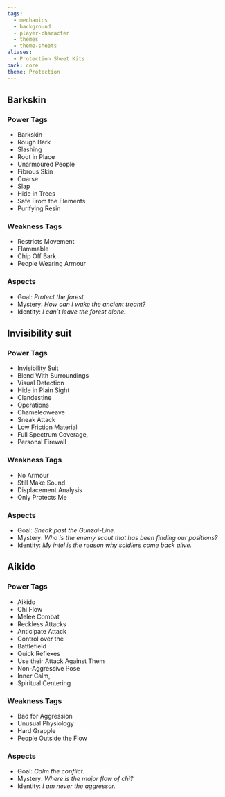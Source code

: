 ```yaml
---
tags:
  - mechanics
  - background
  - player-character
  - themes
  - theme-sheets
aliases:
  - Protection Sheet Kits
pack: core
theme: Protection
---
```



## Barkskin
### Power Tags
- Barkskin
- Rough Bark
- Slashing
- Root in Place
- Unarmoured People
- Fibrous Skin
- Coarse
- Slap
- Hide in Trees
- Safe From the Elements
- Purifying Resin

### Weakness Tags
- Restricts Movement
- Flammable
- Chip Off Bark
- People Wearing Armour

### Aspects
- Goal: *Protect the forest.*
- Mystery: *How can I wake the ancient treant?*
- Identity: *I can’t leave the forest alone.*

## Invisibility suit
### Power Tags
- Invisibility Suit
- Blend With Surroundings
- Visual Detection
- Hide in Plain Sight
- Clandestine
- Operations
- Chameleoweave
- Sneak Attack
- Low Friction Material
- Full Spectrum Coverage,
- Personal Firewall

### Weakness Tags
- No Armour
- Still Make Sound
- Displacement Analysis
- Only Protects Me

### Aspects
- Goal: *Sneak past the Gunzai-Line.*
- Mystery: *Who is the enemy scout that has been finding our positions?*
- Identity: *My intel is the reason why soldiers come back alive.*

## Aikido
### Power Tags
- Aikido
- Chi Flow
- Melee Combat
- Reckless Attacks
- Anticipate Attack
- Control over the
- Battlefield
- Quick Reflexes
- Use their Attack Against Them
- Non-Aggressive Pose
- Inner Calm,
- Spiritual Centering

### Weakness Tags
- Bad for Aggression
- Unusual Physiology
- Hard Grapple
- People Outside the Flow

### Aspects
- Goal: *Calm the conflict.*
- Mystery: *Where is the major flow of chi?*
- Identity: *I am never the aggressor.*
